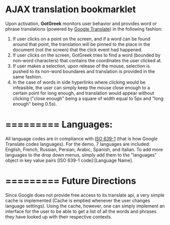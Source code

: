 AJAX translation bookmarklet
=========
Upon activation, __GotGreek__ monitors user behavior and provides word or phrase translations (powered by <a href="https://developers.google.com/translate/">Google Translate</a>) in the following fashion:

1. If user clicks on a point on the screen, and if a word can be found around that point, the translation will be pinned to the place in the document (not the screen) that the click event had happened.
2. If user clicks on the screen, GotGreek tries to find a word (bounded by non-word characters) that contains the coordinates the user clicked at.
3. If user makes a selection, upon release of the mouse, selection is pushed to its non-word boundares and translation is provided in the same fashion.
4. In the case of words in side hyperlinks where clicking would be infeasible, the user can simply keep the mouse close enough to a certain point for long enough, and translation would appear without clicking ("close enough" being a square of width equal to 5px and "long enough" being 0.5s).

=========
Languages:
=========
All language codes are in compliance with <a href="http://en.wikipedia.org/wiki/List_of_ISO_639-1_codes">ISO 639-1</a>
(that is how Google Translate codes languages). For the demo, 7 languages are included: English, French, Russian, Persian, Arabic, Spanish, and Italian.
To add more languages to the drop down menus, simply add them to the "languages" object in key value pairs [ISO 639-1 code]:[Language Name].


=========
Future Directions
=========
Since Google does not provide free access to its translate api, a very simple cache is implemented (Cache is emptied whenever the user changes language settings).
Using the cache, however, one can simply implement an interface for the user to be able to get a list of all the words and phrases they have looked up with their respective contexts.


